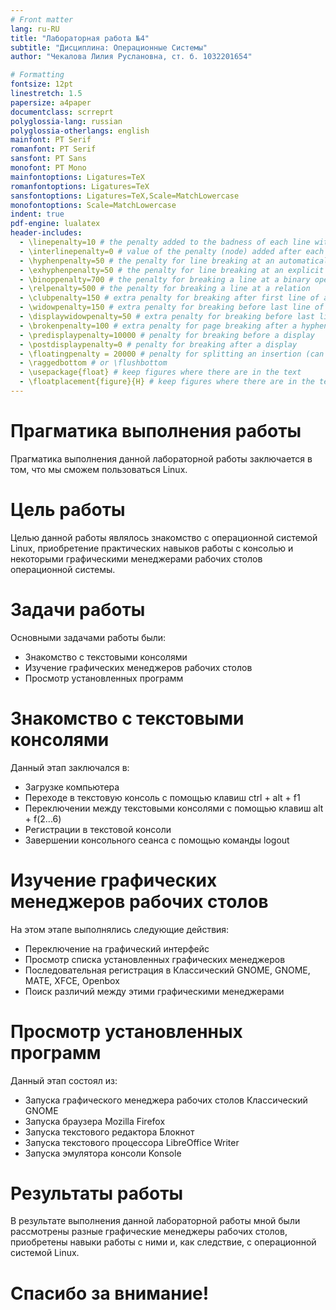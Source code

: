 ```yaml
---
# Front matter
lang: ru-RU
title: "Лабораторная работа №4"
subtitle: "Дисциплина: Операционные Системы"
author: "Чекалова Лилия Руслановна, ст. б. 1032201654"

# Formatting
fontsize: 12pt
linestretch: 1.5
papersize: a4paper
documentclass: scrreprt
polyglossia-lang: russian
polyglossia-otherlangs: english
mainfont: PT Serif
romanfont: PT Serif
sansfont: PT Sans
monofont: PT Mono
mainfontoptions: Ligatures=TeX
romanfontoptions: Ligatures=TeX
sansfontoptions: Ligatures=TeX,Scale=MatchLowercase
monofontoptions: Scale=MatchLowercase
indent: true
pdf-engine: lualatex
header-includes:
  - \linepenalty=10 # the penalty added to the badness of each line within a paragraph (no associated penalty node) Increasing the value makes tex try to have fewer lines in the paragraph.
  - \interlinepenalty=0 # value of the penalty (node) added after each line of a paragraph.
  - \hyphenpenalty=50 # the penalty for line breaking at an automatically inserted hyphen
  - \exhyphenpenalty=50 # the penalty for line breaking at an explicit hyphen
  - \binoppenalty=700 # the penalty for breaking a line at a binary operator
  - \relpenalty=500 # the penalty for breaking a line at a relation
  - \clubpenalty=150 # extra penalty for breaking after first line of a paragraph
  - \widowpenalty=150 # extra penalty for breaking before last line of a paragraph
  - \displaywidowpenalty=50 # extra penalty for breaking before last line before a display math
  - \brokenpenalty=100 # extra penalty for page breaking after a hyphenated line
  - \predisplaypenalty=10000 # penalty for breaking before a display
  - \postdisplaypenalty=0 # penalty for breaking after a display
  - \floatingpenalty = 20000 # penalty for splitting an insertion (can only be split footnote in standard LaTeX)
  - \raggedbottom # or \flushbottom
  - \usepackage{float} # keep figures where there are in the text
  - \floatplacement{figure}{H} # keep figures where there are in the text
---
```


# Прагматика выполнения работы

Прагматика выполнения данной лабораторной работы заключается в том, что мы сможем пользоваться Linux.

# Цель работы

Целью данной работы являлось знакомство с операционной системой Linux, приобретение практических навыков работы с консолью и некоторыми графическими менеджерами рабочих столов операционной
системы.

# Задачи работы

Основными задачами работы были:

* Знакомство с текстовыми консолями
* Изучение графических менеджеров рабочих столов
* Просмотр установленных программ

# Знакомство с текстовыми консолями

Данный этап заключался в:

* Загрузке компьютера
* Переходе в текстовую консоль с помощью клавиш ctrl + alt + f1
* Переключении между текстовыми консолями с помощью клавиш alt + f(2...6)
* Регистрации в текстовой консоли
* Завершении консольного сеанса с помощью команды logout

# Изучение графических менеджеров рабочих столов

На этом этапе выполнялись следующие действия:

* Переключение на графический интерфейс
* Просмотр списка установленных графических менеджеров
* Последовательная регистрация в Классический GNOME, GNOME, MATE, XFCE, Openbox
* Поиск различий между этими графическими менеджерами

# Просмотр установленных программ

Данный этап состоял из:

* Запуска графического менеджера рабочих столов Классический GNOME 
* Запуска браузера Mozilla Firefox
* Запуска текстового редактора Блокнот
* Запуска текстового процессора LibreOffice Writer
* Запуска эмулятора консоли Konsole

# Результаты работы

В результате выполнения данной лабораторной работы мной были рассмотрены разные графические менеджеры рабочих столов, приобретены навыки работы с ними и, как следствие, с операционной системой Linux.

# Спасибо за внимание!